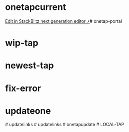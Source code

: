 # onetapcurrent

[Edit in StackBlitz next generation editor ⚡️](https://stackblitz.com/~/github.com/Arrogantx/onetapcurrent)# onetap-portal
# wip-tap
# newest-tap
# fix-error
# updateone
#   u p d a t e l i n k s  
 #   u p d a t e l i n k s  
 #   o n e t a p u p d a t e  
 #   L O C A L - T A P  
 